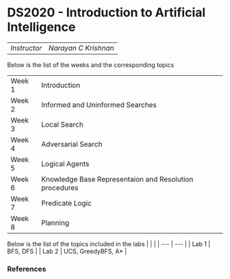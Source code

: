 # DS2020 - Introduction to Artificial Intelligence

| | |
| --- | --- |
| _Instructor_ | _Narayan C Krishnan_ |





Below is the list of the weeks and the corresponding topics

| | |
| --- | --- |
| $\text{Week 1}$ | $\text{Introduction}$ |
| $\text{Week 2}$ | $\text{Informed and Uninformed Searches}$ |
| $\text{Week 3}$ | $\text{Local Search}$ |
| $\text{Week 4}$ | $\text{Adversarial Search}$ |
| $\text{Week 5}$ | $\text{Logical Agents}$ |
| $\text{Week 6}$ | $\text{Knowledge Base Representaion and Resolution procedures}$ |
| $\text{Week 7}$ | $\text{Predicate Logic}$ |
| $\text{Week 8}$ | $\text{Planning}$ | 


Below is the list of the topics included in the labs
|  |  |
| --- | --- |
| $\text{Lab 1}$ | $\text{BFS, DFS}$ |
| $\text{Lab 2}$ | $\text{UCS, GreedyBFS, A*}$ |


### References
